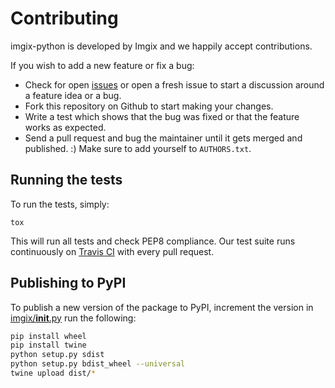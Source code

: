 Contributing
============

imgix-python is developed by Imgix and we happily accept contributions.

If you wish to add a new feature or fix a bug:

- Check for open [issues](https://github.com/imgix/imgix-python/issues) or open
  a fresh issue to start a discussion around a feature idea or a bug.
- Fork this repository on Github to start making your changes.
- Write a test which shows that the bug was fixed or that the feature works
  as expected.
- Send a pull request and bug the maintainer until it gets merged and published.
  :) Make sure to add yourself to ``AUTHORS.txt``.


Running the tests
-----------------

To run the tests, simply:
```
tox
```
This will run all tests and check PEP8 compliance. Our test suite runs
continuously on [Travis CI](https://travis-ci.org/imgix/imgix-python) with
every pull request.


Publishing to PyPI
------------------

To publish a new version of the package to PyPI, increment the version in [imgix/__init__.py](https://github.com/imgix/imgix-python/blob/master/imgix/__init__.py) run the following:

```bash
pip install wheel
pip install twine
python setup.py sdist
python setup.py bdist_wheel --universal
twine upload dist/*
```
